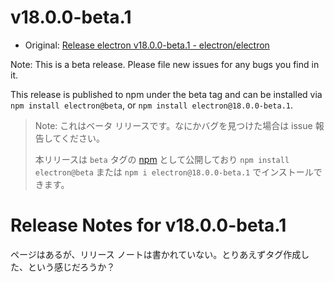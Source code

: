 # v18.0.0-beta.1

- Original: [Release electron v18.0.0-beta.1 - electron/electron](https://github.com/electron/electron/releases/tag/v18.0.0-beta.1)

Note: This is a beta release. Please file new issues for any bugs you find in it.

This release is published to npm under the beta tag and can be installed via `npm install electron@beta`, or `npm install electron@18.0.0-beta.1`.

> Note: これはベータ リリースです。なにかバグを見つけた場合は issue 報告してください。
>
> 本リリースは `beta` タグの [npm](https://www.npmjs.com/package/electron) として公開しており `npm install electron@beta` または `npm i electron@18.0.0-beta.1` でインストールできます。

# Release Notes for v18.0.0-beta.1

ページはあるが、リリース ノートは書かれていない。とりあえずタグ作成した、という感じだろうか？
